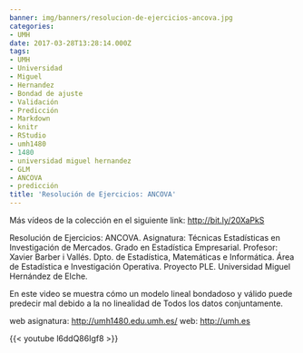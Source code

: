 ```yaml
---
banner: img/banners/resolucion-de-ejercicios-ancova.jpg
categories:
- UMH
date: 2017-03-28T13:28:14.000Z
tags:
- UMH
- Universidad
- Miguel
- Hernandez
- Bondad de ajuste
- Validación
- Predicción
- Markdown
- knitr
- RStudio
- umh1480
- 1480
- universidad miguel hernandez
- GLM
- ANCOVA
- predicción
title: 'Resolución de Ejercicios: ANCOVA'
---
```


Más vídeos de la colección en el siguiente link: http://bit.ly/20XaPkS

Resolución de Ejercicios: ANCOVA.
Asignatura: Técnicas Estadísticas en Investigación de Mercados.
Grado en Estadística Empresarial.
Profesor: Xavier Barber i Vallés.
Dpto. de Estadística, Matemáticas e Informática.
Área de Estadística e Investigación Operativa.
Proyecto PLE. Universidad Miguel Hernández de Elche.

En este video se muestra cómo un modelo lineal bondadoso y válido puede predecir mal debido a la no linealidad de Todos los datos conjuntamente.

web asignatura: http://umh1480.edu.umh.es/
web: http://umh.es

{{< youtube l6ddQ86Igf8 >}}
